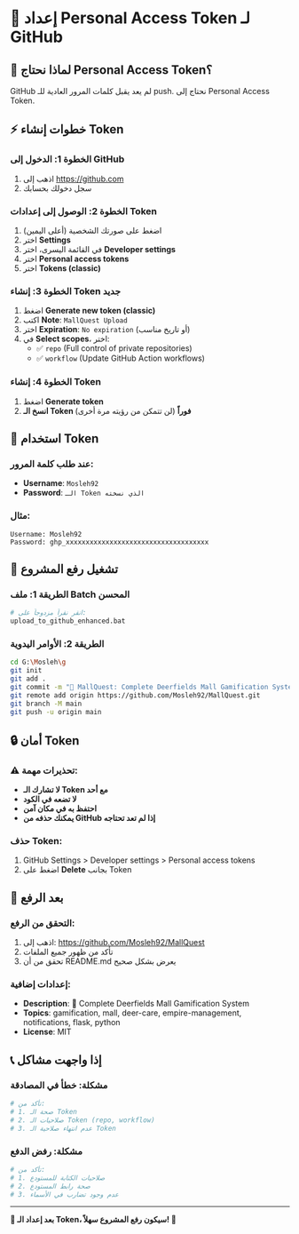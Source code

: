 # 🔑 إعداد Personal Access Token لـ GitHub

## 🎯 لماذا نحتاج Personal Access Token؟

GitHub لم يعد يقبل كلمات المرور العادية للـ push. نحتاج إلى Personal Access Token.

## ⚡ خطوات إنشاء Token

### الخطوة 1: الدخول إلى GitHub
1. اذهب إلى https://github.com
2. سجل دخولك بحسابك

### الخطوة 2: الوصول إلى إعدادات Token
1. اضغط على صورتك الشخصية (أعلى اليمين)
2. اختر **Settings**
3. في القائمة اليسرى، اختر **Developer settings**
4. اختر **Personal access tokens**
5. اختر **Tokens (classic)**

### الخطوة 3: إنشاء Token جديد
1. اضغط **Generate new token (classic)**
2. اكتب **Note**: `MallQuest Upload`
3. اختر **Expiration**: `No expiration` (أو تاريخ مناسب)
4. في **Select scopes**، اختر:
   - ✅ `repo` (Full control of private repositories)
   - ✅ `workflow` (Update GitHub Action workflows)

### الخطوة 4: إنشاء Token
1. اضغط **Generate token**
2. **انسخ الـ Token فوراً** (لن تتمكن من رؤيته مرة أخرى)

## 🔧 استخدام Token

### عند طلب كلمة المرور:
- **Username**: `Mosleh92`
- **Password**: `الـ Token الذي نسخته`

### مثال:
```
Username: Mosleh92
Password: ghp_xxxxxxxxxxxxxxxxxxxxxxxxxxxxxxxxxxxx
```

## 🚀 تشغيل رفع المشروع

### الطريقة 1: ملف Batch المحسن
```bash
# انقر نقراً مزدوجاً على:
upload_to_github_enhanced.bat
```

### الطريقة 2: الأوامر اليدوية
```bash
cd G:\Mosleh\g
git init
git add .
git commit -m "🎉 MallQuest: Complete Deerfields Mall Gamification System"
git remote add origin https://github.com/Mosleh92/MallQuest.git
git branch -M main
git push -u origin main
```

## 🔒 أمان Token

### ⚠️ تحذيرات مهمة:
- **لا تشارك الـ Token مع أحد**
- **لا تضعه في الكود**
- **احتفظ به في مكان آمن**
- **يمكنك حذفه من GitHub إذا لم تعد تحتاجه**

### حذف Token:
1. GitHub Settings > Developer settings > Personal access tokens
2. اضغط على **Delete** بجانب Token

## 🎉 بعد الرفع

### التحقق من الرفع:
1. اذهب إلى: https://github.com/Mosleh92/MallQuest
2. تأكد من ظهور جميع الملفات
3. تحقق من أن README.md يعرض بشكل صحيح

### إعدادات إضافية:
- **Description**: 🏬 Complete Deerfields Mall Gamification System
- **Topics**: gamification, mall, deer-care, empire-management, notifications, flask, python
- **License**: MIT

## 📞 إذا واجهت مشاكل

### مشكلة: خطأ في المصادقة
```bash
# تأكد من:
# 1. صحة الـ Token
# 2. صلاحيات الـ Token (repo, workflow)
# 3. عدم انتهاء صلاحية الـ Token
```

### مشكلة: رفض الدفع
```bash
# تأكد من:
# 1. صلاحيات الكتابة للمستودع
# 2. صحة رابط المستودع
# 3. عدم وجود تضارب في الأسماء
```

---

**🎊 بعد إعداد الـ Token، سيكون رفع المشروع سهلاً! 🌟** 